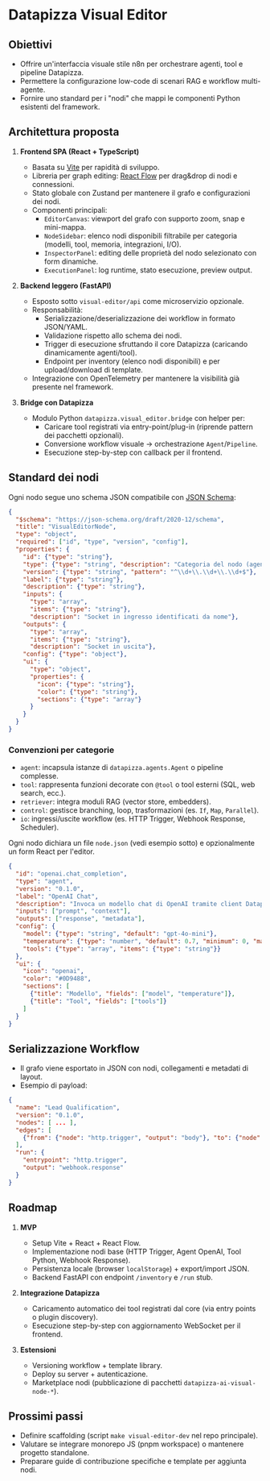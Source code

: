 # Datapizza Visual Editor

## Obiettivi
- Offrire un'interfaccia visuale stile n8n per orchestrare agenti, tool e pipeline Datapizza.
- Permettere la configurazione low-code di scenari RAG e workflow multi-agente.
- Fornire uno standard per i "nodi" che mappi le componenti Python esistenti del framework.

## Architettura proposta
1. **Frontend SPA (React + TypeScript)**
   - Basata su [Vite](https://vitejs.dev/) per rapidità di sviluppo.
   - Libreria per graph editing: [React Flow](https://reactflow.dev/) per drag&drop di nodi e connessioni.
   - Stato globale con Zustand per mantenere il grafo e configurazioni dei nodi.
   - Componenti principali:
     - `EditorCanvas`: viewport del grafo con supporto zoom, snap e mini-mappa.
     - `NodeSidebar`: elenco nodi disponibili filtrabile per categoria (modelli, tool, memoria, integrazioni, I/O).
     - `InspectorPanel`: editing delle proprietà del nodo selezionato con form dinamiche.
     - `ExecutionPanel`: log runtime, stato esecuzione, preview output.

2. **Backend leggero (FastAPI)**
   - Esposto sotto `visual-editor/api` come microservizio opzionale.
   - Responsabilità:
     - Serializzazione/deserializzazione dei workflow in formato JSON/YAML.
     - Validazione rispetto allo schema dei nodi.
     - Trigger di esecuzione sfruttando il core Datapizza (caricando dinamicamente agenti/tool).
     - Endpoint per inventory (elenco nodi disponibili) e per upload/download di template.
   - Integrazione con OpenTelemetry per mantenere la visibilità già presente nel framework.

3. **Bridge con Datapizza**
   - Modulo Python `datapizza.visual_editor.bridge` con helper per:
     - Caricare tool registrati via entry-point/plug-in (riprende pattern dei pacchetti opzionali).
     - Conversione workflow visuale → orchestrazione `Agent`/`Pipeline`.
     - Esecuzione step-by-step con callback per il frontend.

## Standard dei nodi
Ogni nodo segue uno schema JSON compatibile con [JSON Schema](https://json-schema.org/):

```json
{
  "$schema": "https://json-schema.org/draft/2020-12/schema",
  "title": "VisualEditorNode",
  "type": "object",
  "required": ["id", "type", "version", "config"],
  "properties": {
    "id": {"type": "string"},
    "type": {"type": "string", "description": "Categoria del nodo (agent, tool, retriever, control)"},
    "version": {"type": "string", "pattern": "^\\d+\\.\\d+\\.\\d+$"},
    "label": {"type": "string"},
    "description": {"type": "string"},
    "inputs": {
      "type": "array",
      "items": {"type": "string"},
      "description": "Socket in ingresso identificati da nome"},
    "outputs": {
      "type": "array",
      "items": {"type": "string"},
      "description": "Socket in uscita"},
    "config": {"type": "object"},
    "ui": {
      "type": "object",
      "properties": {
        "icon": {"type": "string"},
        "color": {"type": "string"},
        "sections": {"type": "array"}
      }
    }
  }
}
```

### Convenzioni per categorie
- `agent`: incapsula istanze di `datapizza.agents.Agent` o pipeline complesse.
- `tool`: rappresenta funzioni decorate con `@tool` o tool esterni (SQL, web search, ecc.).
- `retriever`: integra moduli RAG (vector store, embedders).
- `control`: gestisce branching, loop, trasformazioni (es. `If`, `Map`, `Parallel`).
- `io`: ingressi/uscite workflow (es. HTTP Trigger, Webhook Response, Scheduler).

Ogni nodo dichiara un file `node.json` (vedi esempio sotto) e opzionalmente un form React per l'editor.

```json
{
  "id": "openai.chat_completion",
  "type": "agent",
  "version": "0.1.0",
  "label": "OpenAI Chat",
  "description": "Invoca un modello chat di OpenAI tramite client Datapizza",
  "inputs": ["prompt", "context"],
  "outputs": ["response", "metadata"],
  "config": {
    "model": {"type": "string", "default": "gpt-4o-mini"},
    "temperature": {"type": "number", "default": 0.7, "minimum": 0, "maximum": 2},
    "tools": {"type": "array", "items": {"type": "string"}}
  },
  "ui": {
    "icon": "openai",
    "color": "#0D9488",
    "sections": [
      {"title": "Modello", "fields": ["model", "temperature"]},
      {"title": "Tool", "fields": ["tools"]}
    ]
  }
}
```

## Serializzazione Workflow
- Il grafo viene esportato in JSON con nodi, collegamenti e metadati di layout.
- Esempio di payload:

```json
{
  "name": "Lead Qualification",
  "version": "0.1.0",
  "nodes": [ ... ],
  "edges": [
    {"from": {"node": "http.trigger", "output": "body"}, "to": {"node": "openai.chat_completion", "input": "prompt"}}
  ],
  "run": {
    "entrypoint": "http.trigger",
    "output": "webhook.response"
  }
}
```

## Roadmap
1. **MVP**
   - Setup Vite + React + React Flow.
   - Implementazione nodi base (HTTP Trigger, Agent OpenAI, Tool Python, Webhook Response).
   - Persistenza locale (browser `localStorage`) + export/import JSON.
   - Backend FastAPI con endpoint `/inventory` e `/run` stub.

2. **Integrazione Datapizza**
   - Caricamento automatico dei tool registrati dal core (via entry points o plugin discovery).
   - Esecuzione step-by-step con aggiornamento WebSocket per il frontend.

3. **Estensioni**
   - Versioning workflow + template library.
   - Deploy su server + autenticazione.
   - Marketplace nodi (pubblicazione di pacchetti `datapizza-ai-visual-node-*`).

## Prossimi passi
- Definire scaffolding (script `make visual-editor-dev` nel repo principale).
- Valutare se integrare monorepo JS (pnpm workspace) o mantenere progetto standalone.
- Preparare guide di contribuzione specifiche e template per aggiunta nodi.

